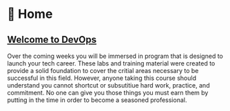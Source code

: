 

<!-- <div class="lesson-plan">

<div class="new-content">

## Virtualization
[Lessons](/courses/06-Virtualization/home.md) | [Recording]()

</div>

<div class="last-content">

## Sass Tools
[Lessons](/courses/06-Vir/home.md) | [ Assignments](/courses/06-SaSS_Tools/assignment.md)

<div> -->

# 🏡 Home

## [Welcome to DevOps](https://drive.google.com/drive/u/1/folders/185Rbjc8MJ8O-J-KAjCFuVsjdunXEzUd6)

Over the coming weeks you will be immersed in program that is designed to launch your tech career. These labs and training material were created to provide a solid foundation to cover the critial areas necessary to be successful in this field. However, anyone taking this course should understand you cannot shortcut or subsutitiue hard work, practice, and commitment. No one can give you those things you must earn them by putting in the time in order to become a seasoned professional.
